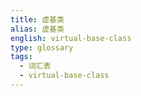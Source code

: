 ```yaml
---
title: 虚基类
alias: 虚基类
english: virtual-base-class
type: glossary
tags:
  - 词汇表
  - virtual-base-class
---
```

